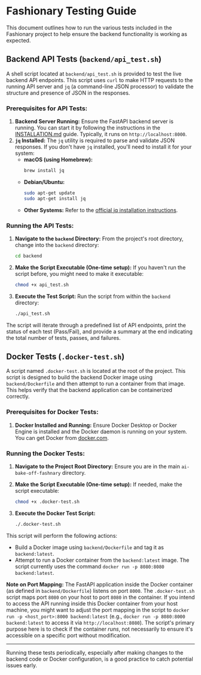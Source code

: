 # Fashionary Testing Guide

This document outlines how to run the various tests included in the Fashionary project to help ensure the backend functionality is working as expected.

## Backend API Tests (`backend/api_test.sh`)

A shell script located at `backend/api_test.sh` is provided to test the live backend API endpoints. This script uses `curl` to make HTTP requests to the running API server and `jq` (a command-line JSON processor) to validate the structure and presence of JSON in the responses.

### Prerequisites for API Tests:

1.  **Backend Server Running:** Ensure the FastAPI backend server is running. You can start it by following the instructions in the [INSTALLATION.md](./INSTALLATION.md#backend-setup) guide. Typically, it runs on `http://localhost:8000`.
2.  **`jq` Installed:** The `jq` utility is required to parse and validate JSON responses. If you don't have `jq` installed, you'll need to install it for your system:
    *   **macOS (using Homebrew):**
        ```bash
        brew install jq
        ```
    *   **Debian/Ubuntu:**
        ```bash
        sudo apt-get update
        sudo apt-get install jq
        ```
    *   **Other Systems:** Refer to the [official jq installation instructions](https://stedolan.github.io/jq/download/).

### Running the API Tests:

1.  **Navigate to the `backend` Directory:**
    From the project's root directory, change into the `backend` directory:
    ```bash
    cd backend
    ```

2.  **Make the Script Executable (One-time setup):**
    If you haven't run the script before, you might need to make it executable:
    ```bash
    chmod +x api_test.sh
    ```

3.  **Execute the Test Script:**
    Run the script from within the `backend` directory:
    ```bash
    ./api_test.sh
    ```

The script will iterate through a predefined list of API endpoints, print the status of each test (Pass/Fail), and provide a summary at the end indicating the total number of tests, passes, and failures.

## Docker Tests (`.docker-test.sh`)

A script named `.docker-test.sh` is located at the root of the project. This script is designed to build the backend Docker image using `backend/Dockerfile` and then attempt to run a container from that image. This helps verify that the backend application can be containerized correctly.

### Prerequisites for Docker Tests:

1.  **Docker Installed and Running:** Ensure Docker Desktop or Docker Engine is installed and the Docker daemon is running on your system. You can get Docker from [docker.com](https://www.docker.com/get-started).

### Running the Docker Tests:

1.  **Navigate to the Project Root Directory:**
    Ensure you are in the main `ai-bake-off-fashnary` directory.

2.  **Make the Script Executable (One-time setup):**
    If needed, make the script executable:
    ```bash
    chmod +x .docker-test.sh
    ```

3.  **Execute the Docker Test Script:**
    ```bash
    ./.docker-test.sh
    ```

This script will perform the following actions:
-   Build a Docker image using `backend/Dockerfile` and tag it as `backend:latest`.
-   Attempt to run a Docker container from the `backend:latest` image. The script currently uses the command `docker run -p 8080:8080 backend:latest`.

**Note on Port Mapping:** The FastAPI application inside the Docker container (as defined in `backend/Dockerfile`) listens on port `8000`. The `.docker-test.sh` script maps port `8080` on your host to port `8080` in the container. If you intend to access the API running inside this Docker container from your host machine, you might want to adjust the port mapping in the script to `docker run -p <host_port>:8000 backend:latest` (e.g., `docker run -p 8080:8000 backend:latest` to access it via `http://localhost:8080`). The script's primary purpose here is to check if the container *runs*, not necessarily to ensure it's accessible on a specific port without modification.

---

Running these tests periodically, especially after making changes to the backend code or Docker configuration, is a good practice to catch potential issues early.
